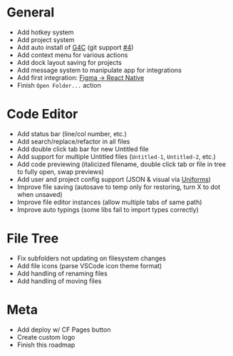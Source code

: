 # General
- Add hotkey system
- Add project system
- Add auto install of [G4C](https://gitlab.com/vblip/g4c) (git support [#4](https://github.com/kat-tax/vslite/issues/4))
- Add context menu for various actions
- Add dock layout saving for projects
- Add message system to manipulate app for integrations
- Add first integration: [Figma -> React Native](https://github.com/kat-tax/figma-to-react-native)
- Finish `Open Folder...` action

# Code Editor
- Add status bar (line/col number, etc.)
- Add search/replace/refactor in all files
- Add double click tab bar for new Untitled file
- Add support for multiple Untitled files (`Untitled-1`, `Untitled-2`, etc.)
- Add code previewing (italicized filename, double click tab or file in tree to fully open, swap previews)
- Add user and project config support (JSON & visual via [Uniforms](https://uniforms.tools))
- Improve file saving (autosave to temp only for restoring, turn X to dot when unsaved)
- Improve file editor instances (allow multiple tabs of same path)
- Improve auto typings (some libs fail to import types correctly)

# File Tree
- Fix subfolders not updating on filesystem changes
- Add file icons (parse VSCode icon theme format)
- Add handling of renaming files
- Add handling of moving files

# Meta
- Add deploy w/ CF Pages button
- Create custom logo
- Finish this roadmap
